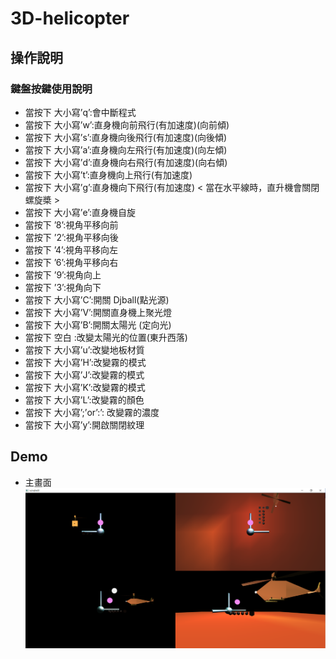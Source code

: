 # 3D-helicopter

## 操作說明

### 鍵盤按鍵使用說明
+ 當按下 大小寫’q’:會中斷程式
+ 當按下 大小寫’w’:直身機向前飛行(有加速度)(向前傾)
+ 當按下 大小寫’s’:直身機向後飛行(有加速度)(向後傾)
+ 當按下 大小寫’a’:直身機向左飛行(有加速度)(向左傾)
+ 當按下 大小寫’d’:直身機向右飛行(有加速度)(向右傾)
+ 當按下 大小寫’t’:直身機向上飛行(有加速度)
+ 當按下 大小寫’g’:直身機向下飛行(有加速度)
< 當在水平線時，直升機會關閉螺旋槳 >
+ 當按下 大小寫’e’:直身機自旋
+ 當按下 ’8’:視角平移向前
+ 當按下 ’2’:視角平移向後
+ 當按下 ’4’:視角平移向左
+ 當按下 ’6’:視角平移向右
+ 當按下 ’9’:視角向上
+ 當按下 ’3’:視角向下
+ 當按下 大小寫’C’:開關 Djball(點光源)
+ 當按下 大小寫’V’:開關直身機上聚光燈
+ 當按下 大小寫’B’:開關太陽光 (定向光)
+ 當按下 空白 :改變太陽光的位置(東升西落)
+ 當按下 大小寫’u’:改變地板材質
+ 當按下 大小寫’H’:改變霧的模式
+ 當按下 大小寫’J’:改變霧的模式
+ 當按下 大小寫’K’:改變霧的模式
+ 當按下 大小寫’L’:改變霧的顏色
+ 當按下 大小寫’;’or’:’: 改變霧的濃度
+ 當按下 大小寫’y’:開啟關閉紋理

## Demo
+ 主畫面
![image](https://github.com/YiKaiWu1125/3D-helicopter/blob/main/picture/01.PNG)